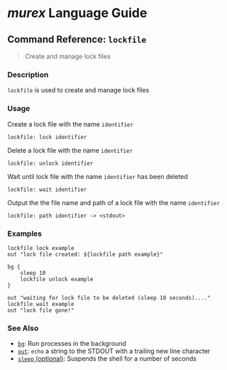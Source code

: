 # _murex_ Language Guide

## Command Reference: `lockfile`

> Create and manage lock files

### Description

`lockfile` is used to create and manage lock files

### Usage

Create a lock file with the name `identifier`

    lockfile: lock identifier
    
Delete a lock file with the name `identifier`

    lockfile: unlock identifier
    
Wait until lock file with the name `identifier` has been deleted

    lockfile: wait identifier
    
Output the the file name and path of a lock file with the name `identifier`

    lockfile: path identifier -> <stdout>

### Examples

    lockfile lock example
    out "lock file created: ${lockfile path example}"
    
    bg {
        sleep 10
        lockfile unlock example
    }
    
    out "waiting for lock file to be deleted (sleep 10 seconds)...."
    lockfile wait example
    out "lock file gone!"

### See Also

* [`bg`](../commands/bg.md):
  Run processes in the background
* [`out`](../commands/out.md):
  `echo` a string to the STDOUT with a trailing new line character
* [`sleep` (optional)](../commands/sleep.md):
  Suspends the shell for a number of seconds
